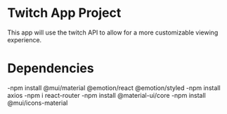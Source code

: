 # Twitch App Project

This app will use the twitch API to allow for a more customizable viewing experience.

# Dependencies

-npm install @mui/material @emotion/react @emotion/styled
-npm install axios
-npm i react-router
-npm install @material-ui/core
-npm install @mui/icons-material
